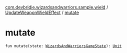 [com.devbridie.wizardsandwarriors.sample.wield](../index.md) / [UpdateWeaponWieldEffect](index.md) / [mutate](.)

# mutate

`fun mutate(state: `[`WizardsAndWarriorsGameState`](../../com.devbridie.wizardsandwarriors.sample/-wizards-and-warriors-game-state/index.md)`): `[`Unit`](https://kotlinlang.org/api/latest/jvm/stdlib/kotlin/-unit/index.html)